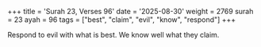 +++
title = 'Surah 23, Verses 96'
date = '2025-08-30'
weight = 2769
surah = 23
ayah = 96
tags = ["best", "claim", "evil", "know", "respond"]
+++

Respond to evil with what is best. We know well what they claim.